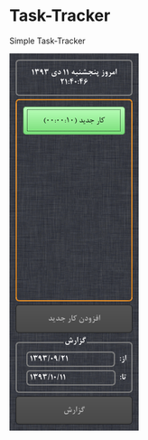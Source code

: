 Task-Tracker
============

Simple Task-Tracker 

![ScreenShot](https://raw.githubusercontent.com/sratix/Task-Tracker/master/screenshot/Screenshot.png)
